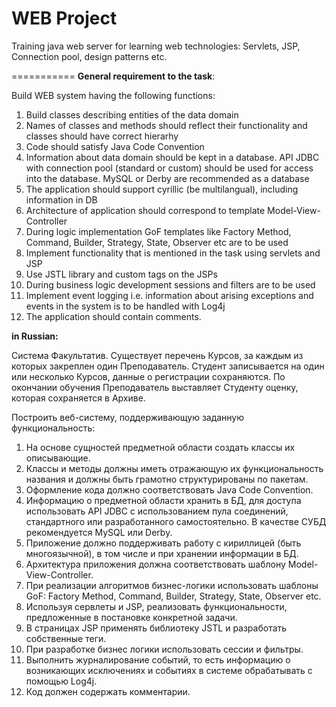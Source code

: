 # WEB Project
Training java web server for learning web technologies: Servlets, JSP, Connection pool, design patterns etc.

===========
**General requirement to the task**:  

Build WEB system having the following functions:  
1. Build classes describing entities of the data domain  
2. Names of classes and methods should reflect their functionality and classes should have correct hierarhy  
3. Code should satisfy Java Code Convention  
4. Information about data domain should be kept in a database. API JDBC with connection pool (standard or custom) should be used for access into the database. MySQL or Derby are recommended as a database  
5. The application should support cyrillic (be multilangual), including information in DB  
6. Architecture of application should correspond to template Model-View-Controller  
7. During logic implementation GoF templates like Factory Method, Command, Builder, Strategy, State, Observer etc are to be used  
8. Implement functionality that is mentioned in the task using servlets and JSP  
9. Use JSTL library and custom tags on the JSPs  
10. During business logic development sessions and filters are to be used  
11. Implement event logging i.e. information about arising exceptions and events in the system is to be handled with Log4j  
12. The application should contain comments.  

**in Russian:**  
  
  Система Факультатив. Существует перечень Курсов, за каждым из которых закреплен один Преподаватель. Студент записывается на один или несколько Курсов, данные о регистрации сохраняются. По окончании обучения Преподаватель выставляет Студенту оценку, которая сохраняется в Архиве.
  
  
Построить веб-систему, поддерживающую заданную функциональность:  
1.	На основе сущностей предметной области создать классы их описывающие.  
2.	Классы и методы должны иметь отражающую их функциональность названия и должны быть грамотно структурированы по пакетам.  
3.	Оформление кода должно соответствовать Java Code Convention.  
4.	Информацию о предметной области хранить в БД, для доступа использовать API JDBC с использованием пула соединений, стандартного или разработанного самостоятельно. В качестве СУБД рекомендуется MySQL или Derby.  
5.	Приложение должно поддерживать работу с кириллицей (быть многоязычной), в том числе и при хранении информации в БД.  
6.	Архитектура приложения должна соответствовать шаблону Model-View-Controller.  
7.	При реализации алгоритмов бизнес-логики использовать шаблоны GoF: Factory Method, Command, Builder, Strategy, State, Observer etc.  
8.	Используя сервлеты и JSP, реализовать функциональности, предложенные в постановке конкретной задачи.  
9.	В страницах JSP применять библиотеку JSTL и разработать собственные теги.  
10.	При разработке бизнес логики использовать сессии и фильтры.  
11.	Выполнить журналирование событий, то есть информацию о возникающих исключениях и событиях в системе обрабатывать с помощью Log4j.  
12.	Код должен содержать комментарии.  
